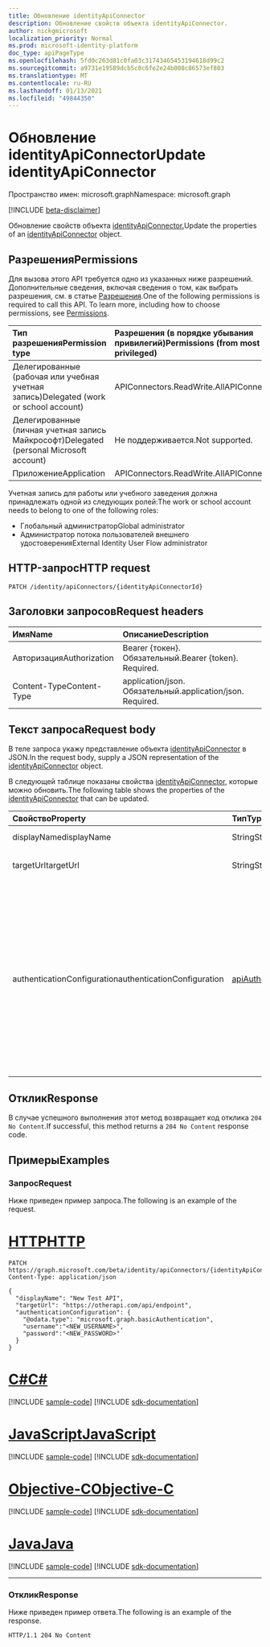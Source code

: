 ```yaml
---
title: Обновление identityApiConnector
description: Обновление свойств объекта identityApiConnector.
author: nickgmicrosoft
localization_priority: Normal
ms.prod: microsoft-identity-platform
doc_type: apiPageType
ms.openlocfilehash: 5fd0c263d81c0fa03c31743465453194618d99c2
ms.sourcegitcommit: a9731e19589dcb5c0c6fe2e24b008c86573ef803
ms.translationtype: MT
ms.contentlocale: ru-RU
ms.lasthandoff: 01/13/2021
ms.locfileid: "49844350"
---
```

# <a name="update-identityapiconnector"></a><span data-ttu-id="9a5c3-103">Обновление identityApiConnector</span><span class="sxs-lookup"><span data-stu-id="9a5c3-103">Update identityApiConnector</span></span>

<span data-ttu-id="9a5c3-104">Пространство имен: microsoft.graph</span><span class="sxs-lookup"><span data-stu-id="9a5c3-104">Namespace: microsoft.graph</span></span>

[!INCLUDE [beta-disclaimer](../../includes/beta-disclaimer.md)]

<span data-ttu-id="9a5c3-105">Обновление свойств объекта [identityApiConnector.](../resources/identityapiconnector.md)</span><span class="sxs-lookup"><span data-stu-id="9a5c3-105">Update the properties of an [identityApiConnector](../resources/identityapiconnector.md) object.</span></span>

## <a name="permissions"></a><span data-ttu-id="9a5c3-106">Разрешения</span><span class="sxs-lookup"><span data-stu-id="9a5c3-106">Permissions</span></span>

<span data-ttu-id="9a5c3-p101">Для вызова этого API требуется одно из указанных ниже разрешений. Дополнительные сведения, включая сведения о том, как выбрать разрешения, см. в статье [Разрешения](/graph/permissions-reference).</span><span class="sxs-lookup"><span data-stu-id="9a5c3-p101">One of the following permissions is required to call this API. To learn more, including how to choose permissions, see [Permissions](/graph/permissions-reference).</span></span>

| <span data-ttu-id="9a5c3-109">Тип разрешения</span><span class="sxs-lookup"><span data-stu-id="9a5c3-109">Permission type</span></span>                        | <span data-ttu-id="9a5c3-110">Разрешения (в порядке убывания привилегий)</span><span class="sxs-lookup"><span data-stu-id="9a5c3-110">Permissions (from most to least privileged)</span></span> |
| :------------------------------------- | :------------------------------------------ |
| <span data-ttu-id="9a5c3-111">Делегированные (рабочая или учебная учетная запись)</span><span class="sxs-lookup"><span data-stu-id="9a5c3-111">Delegated (work or school account)</span></span>     | <span data-ttu-id="9a5c3-112">APIConnectors.ReadWrite.All</span><span class="sxs-lookup"><span data-stu-id="9a5c3-112">APIConnectors.ReadWrite.All</span></span> |
| <span data-ttu-id="9a5c3-113">Делегированные (личная учетная запись Майкрософт)</span><span class="sxs-lookup"><span data-stu-id="9a5c3-113">Delegated (personal Microsoft account)</span></span> | <span data-ttu-id="9a5c3-114">Не поддерживается.</span><span class="sxs-lookup"><span data-stu-id="9a5c3-114">Not supported.</span></span>  |
| <span data-ttu-id="9a5c3-115">Приложение</span><span class="sxs-lookup"><span data-stu-id="9a5c3-115">Application</span></span>                            | <span data-ttu-id="9a5c3-116">APIConnectors.ReadWrite.All</span><span class="sxs-lookup"><span data-stu-id="9a5c3-116">APIConnectors.ReadWrite.All</span></span> |

<span data-ttu-id="9a5c3-117">Учетная запись для работы или учебного заведения должна принадлежать одной из следующих ролей:</span><span class="sxs-lookup"><span data-stu-id="9a5c3-117">The work or school account needs to belong to one of the following roles:</span></span>

* <span data-ttu-id="9a5c3-118">Глобальный администратор</span><span class="sxs-lookup"><span data-stu-id="9a5c3-118">Global administrator</span></span>
* <span data-ttu-id="9a5c3-119">Администратор потока пользователей внешнего удостоверения</span><span class="sxs-lookup"><span data-stu-id="9a5c3-119">External Identity User Flow administrator</span></span>

## <a name="http-request"></a><span data-ttu-id="9a5c3-120">HTTP-запрос</span><span class="sxs-lookup"><span data-stu-id="9a5c3-120">HTTP request</span></span>

<!-- {
  "blockType": "ignored"
}
-->

``` http
PATCH /identity/apiConnectors/{identityApiConnectorId}
```

## <a name="request-headers"></a><span data-ttu-id="9a5c3-121">Заголовки запросов</span><span class="sxs-lookup"><span data-stu-id="9a5c3-121">Request headers</span></span>
|<span data-ttu-id="9a5c3-122">Имя</span><span class="sxs-lookup"><span data-stu-id="9a5c3-122">Name</span></span>|<span data-ttu-id="9a5c3-123">Описание</span><span class="sxs-lookup"><span data-stu-id="9a5c3-123">Description</span></span>|
|:---|:---|
|<span data-ttu-id="9a5c3-124">Авторизация</span><span class="sxs-lookup"><span data-stu-id="9a5c3-124">Authorization</span></span>|<span data-ttu-id="9a5c3-p102">Bearer {токен}. Обязательный.</span><span class="sxs-lookup"><span data-stu-id="9a5c3-p102">Bearer {token}. Required.</span></span>|
|<span data-ttu-id="9a5c3-127">Content-Type</span><span class="sxs-lookup"><span data-stu-id="9a5c3-127">Content-Type</span></span>|<span data-ttu-id="9a5c3-p103">application/json. Обязательный.</span><span class="sxs-lookup"><span data-stu-id="9a5c3-p103">application/json. Required.</span></span>|

## <a name="request-body"></a><span data-ttu-id="9a5c3-130">Текст запроса</span><span class="sxs-lookup"><span data-stu-id="9a5c3-130">Request body</span></span>
<span data-ttu-id="9a5c3-131">В теле запроса укажу представление объекта [identityApiConnector](../resources/identityapiconnector.md) в JSON.</span><span class="sxs-lookup"><span data-stu-id="9a5c3-131">In the request body, supply a JSON representation of the [identityApiConnector](../resources/identityapiconnector.md) object.</span></span>

<span data-ttu-id="9a5c3-132">В следующей таблице показаны свойства [identityApiConnector,](../resources/identityapiconnector.md) которые можно обновить.</span><span class="sxs-lookup"><span data-stu-id="9a5c3-132">The following table shows the properties of the [identityApiConnector](../resources/identityapiconnector.md) that can be updated.</span></span>


|<span data-ttu-id="9a5c3-133">Свойство</span><span class="sxs-lookup"><span data-stu-id="9a5c3-133">Property</span></span>|<span data-ttu-id="9a5c3-134">Тип</span><span class="sxs-lookup"><span data-stu-id="9a5c3-134">Type</span></span>|<span data-ttu-id="9a5c3-135">Описание</span><span class="sxs-lookup"><span data-stu-id="9a5c3-135">Description</span></span>|
|:---|:---|:---|
|<span data-ttu-id="9a5c3-136">displayName</span><span class="sxs-lookup"><span data-stu-id="9a5c3-136">displayName</span></span>|<span data-ttu-id="9a5c3-137">String</span><span class="sxs-lookup"><span data-stu-id="9a5c3-137">String</span></span>| <span data-ttu-id="9a5c3-138">Имя соединители API.</span><span class="sxs-lookup"><span data-stu-id="9a5c3-138">The name of the API connector.</span></span> |
|<span data-ttu-id="9a5c3-139">targetUrl</span><span class="sxs-lookup"><span data-stu-id="9a5c3-139">targetUrl</span></span>|<span data-ttu-id="9a5c3-140">String</span><span class="sxs-lookup"><span data-stu-id="9a5c3-140">String</span></span>| <span data-ttu-id="9a5c3-141">URL-адрес конечной точки API для вызова.</span><span class="sxs-lookup"><span data-stu-id="9a5c3-141">The URL of the API endpoint to call.</span></span> |
|<span data-ttu-id="9a5c3-142">authenticationConfiguration</span><span class="sxs-lookup"><span data-stu-id="9a5c3-142">authenticationConfiguration</span></span>|[<span data-ttu-id="9a5c3-143">apiAuthenticationConfigurationBase</span><span class="sxs-lookup"><span data-stu-id="9a5c3-143">apiAuthenticationConfigurationBase</span></span>](../resources/apiauthenticationconfigurationbase.md)|<span data-ttu-id="9a5c3-144">Объект, который описывает сведения о конфигурации проверки подлинности для вызова API.</span><span class="sxs-lookup"><span data-stu-id="9a5c3-144">The object which describes the authentication configuration details for calling the API.</span></span> <span data-ttu-id="9a5c3-145">В [настоящее время поддерживается](../resources/basicauthentication.md) только базовая проверка подлинности.</span><span class="sxs-lookup"><span data-stu-id="9a5c3-145">Only [Basic authentication](../resources/basicauthentication.md) is supported at this time.</span></span> <span data-ttu-id="9a5c3-146">Все свойства apiAuthenticationConfigurationBase должны быть установлены одновременно, например имя пользователя и пароль.</span><span class="sxs-lookup"><span data-stu-id="9a5c3-146">All properties of the apiAuthenticationConfigurationBase must be set at the same time, like both username and password.</span></span>|

## <a name="response"></a><span data-ttu-id="9a5c3-147">Отклик</span><span class="sxs-lookup"><span data-stu-id="9a5c3-147">Response</span></span>

<span data-ttu-id="9a5c3-148">В случае успешного выполнения этот метод возвращает код отклика `204 No Content`.</span><span class="sxs-lookup"><span data-stu-id="9a5c3-148">If successful, this method returns a `204 No Content` response code.</span></span>

## <a name="examples"></a><span data-ttu-id="9a5c3-149">Примеры</span><span class="sxs-lookup"><span data-stu-id="9a5c3-149">Examples</span></span>

### <a name="request"></a><span data-ttu-id="9a5c3-150">Запрос</span><span class="sxs-lookup"><span data-stu-id="9a5c3-150">Request</span></span>

<span data-ttu-id="9a5c3-151">Ниже приведен пример запроса.</span><span class="sxs-lookup"><span data-stu-id="9a5c3-151">The following is an example of the request.</span></span>


# <a name="http"></a>[<span data-ttu-id="9a5c3-152">HTTP</span><span class="sxs-lookup"><span data-stu-id="9a5c3-152">HTTP</span></span>](#tab/http)
<!-- {
  "blockType": "request",
  "name": "update_identityapiconnector"
}
-->

``` http
PATCH https://graph.microsoft.com/beta/identity/apiConnectors/{identityApiConnectorId}
Content-Type: application/json

{
  "displayName": "New Test API",
  "targetUrl": "https://otherapi.com/api/endpoint",
  "authenticationConfiguration": {
    "@odata.type": "microsoft.graph.basicAuthentication",
    "username":"<NEW_USERNAME>", 
    "password":"<NEW_PASSWORD>"
  }
}
```
# <a name="c"></a>[<span data-ttu-id="9a5c3-153">C#</span><span class="sxs-lookup"><span data-stu-id="9a5c3-153">C#</span></span>](#tab/csharp)
[!INCLUDE [sample-code](../includes/snippets/csharp/update-identityapiconnector-csharp-snippets.md)]
[!INCLUDE [sdk-documentation](../includes/snippets/snippets-sdk-documentation-link.md)]

# <a name="javascript"></a>[<span data-ttu-id="9a5c3-154">JavaScript</span><span class="sxs-lookup"><span data-stu-id="9a5c3-154">JavaScript</span></span>](#tab/javascript)
[!INCLUDE [sample-code](../includes/snippets/javascript/update-identityapiconnector-javascript-snippets.md)]
[!INCLUDE [sdk-documentation](../includes/snippets/snippets-sdk-documentation-link.md)]

# <a name="objective-c"></a>[<span data-ttu-id="9a5c3-155">Objective-C</span><span class="sxs-lookup"><span data-stu-id="9a5c3-155">Objective-C</span></span>](#tab/objc)
[!INCLUDE [sample-code](../includes/snippets/objc/update-identityapiconnector-objc-snippets.md)]
[!INCLUDE [sdk-documentation](../includes/snippets/snippets-sdk-documentation-link.md)]

# <a name="java"></a>[<span data-ttu-id="9a5c3-156">Java</span><span class="sxs-lookup"><span data-stu-id="9a5c3-156">Java</span></span>](#tab/java)
[!INCLUDE [sample-code](../includes/snippets/java/update-identityapiconnector-java-snippets.md)]
[!INCLUDE [sdk-documentation](../includes/snippets/snippets-sdk-documentation-link.md)]

---


### <a name="response"></a><span data-ttu-id="9a5c3-157">Отклик</span><span class="sxs-lookup"><span data-stu-id="9a5c3-157">Response</span></span>

<span data-ttu-id="9a5c3-158">Ниже приведен пример ответа.</span><span class="sxs-lookup"><span data-stu-id="9a5c3-158">The following is an example of the response.</span></span>

<!-- {
  "blockType": "response",
}
-->

``` http
HTTP/1.1 204 No Content
```
